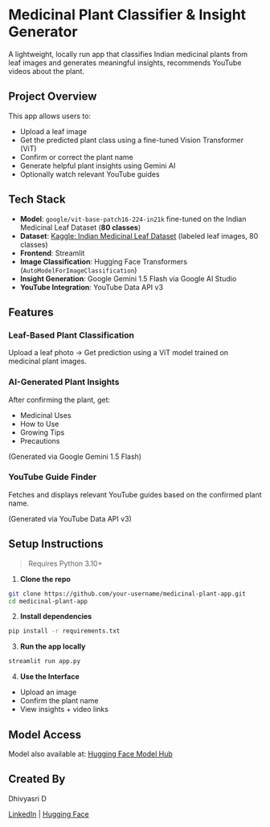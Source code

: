 # Medicinal Plant Classifier & Insight Generator

A lightweight, locally run app that classifies Indian medicinal plants from leaf images and generates meaningful insights, recommends YouTube videos about the plant.

## Project Overview

This app allows users to:

* Upload a leaf image
* Get the predicted plant class using a fine-tuned Vision Transformer (ViT)
* Confirm or correct the plant name
* Generate helpful plant insights using Gemini AI
* Optionally watch relevant YouTube guides


## Tech Stack

* **Model**: `google/vit-base-patch16-224-in21k` fine-tuned on the Indian Medicinal Leaf Dataset (**80 classes**)
* **Dataset**: [Kaggle: Indian Medicinal Leaf Dataset](https://www.kaggle.com/datasets/aryashah2k/indian-medicinal-leaves-dataset) (labeled leaf images, 80 classes)
* **Frontend**: Streamlit
* **Image Classification**: Hugging Face Transformers (`AutoModelForImageClassification`)
* **Insight Generation**: Google Gemini 1.5 Flash via Google AI Studio
* **YouTube Integration**: YouTube Data API v3


## Features

### Leaf-Based Plant Classification

Upload a leaf photo -> Get prediction using a ViT model trained on medicinal plant images.

### AI-Generated Plant Insights

After confirming the plant, get:

* Medicinal Uses
* How to Use
* Growing Tips
* Precautions

(Generated via Google Gemini 1.5 Flash)

### YouTube Guide Finder

Fetches and displays relevant YouTube guides based on the confirmed plant name.

(Generated via YouTube Data API v3)

## Setup Instructions

> Requires Python 3.10+

1. **Clone the repo**

```bash
git clone https://github.com/your-username/medicinal-plant-app.git
cd medicinal-plant-app
```

2. **Install dependencies**

```bash
pip install -r requirements.txt
```

3. **Run the app locally**

```bash
streamlit run app.py
```

4. **Use the Interface**

* Upload an image
* Confirm the plant name
* View insights + video links

## Model Access

Model also available at: [Hugging Face Model Hub](https://huggingface.co/dhivyasri-d/vit-plant-classifier)


## Created By

Dhivyasri D

[LinkedIn](www.linkedin.com/in/dhivyasri-d) | [Hugging Face](https://huggingface.co/dhivyasri-d) 


